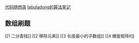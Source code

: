[代码随想录](https://programmercarl.com/)
[labuladong的算法笔记](https://labuladong.online/algo/)
## 数组刷题

[[1 二分查找]]
[[2 移除元素]]
[[3 长度最小的子数组]]
[[4 螺旋矩阵II]]